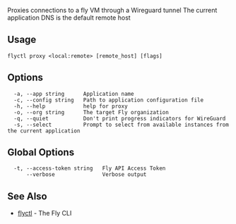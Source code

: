 Proxies connections to a fly VM through a Wireguard tunnel The current application DNS is the default remote host

## Usage
~~~
flyctl proxy <local:remote> [remote_host] [flags]
~~~

## Options

~~~
  -a, --app string      Application name
  -c, --config string   Path to application configuration file
  -h, --help            help for proxy
  -o, --org string      The target Fly organization
  -q, --quiet           Don't print progress indicators for WireGuard
  -s, --select          Prompt to select from available instances from the current application
~~~

## Global Options

~~~
  -t, --access-token string   Fly API Access Token
      --verbose               Verbose output
~~~

## See Also

* [flyctl](/docs/flyctl/help/)	 - The Fly CLI

